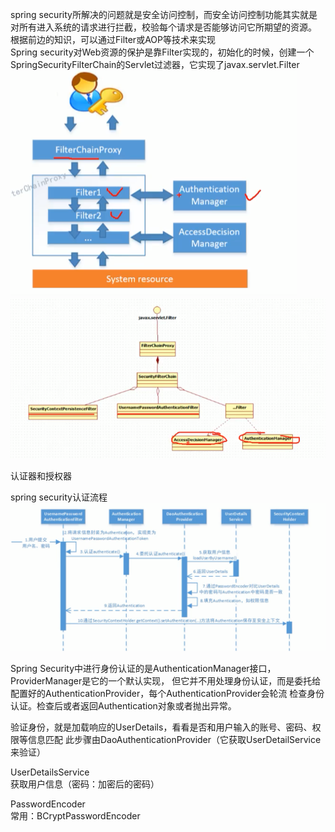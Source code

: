 spring security所解决的问题就是安全访问控制，而安全访问控制功能其实就是对所有进入系统的请求进行拦截，校验每个请求是否能够访问它所期望的资源。  
根据前边的知识，可以通过Filter或AOP等技术来实现  
Spring security对Web资源的保护是靠Filter实现的，初始化的时候，创建一个SpringSecurityFilterChain的Servlet过滤器，它实现了javax.servlet.Filter  
![image](https://github.com/cocodx/spring-security-learn/blob/master/image/SpringSecurityChain.jpg)  
![image](https://github.com/cocodx/spring-security-learn/blob/master/image/chain2.jpg)

认证器和授权器  

spring security认证流程
![image](https://github.com/cocodx/spring-security-learn/blob/master/image/spring-security%E8%AE%A4%E8%AF%81%E6%B5%81%E7%A8%8B.jpg)

Spring Security中进行身份认证的是AuthenticationManager接口，ProviderManager是它的一个默认实现，
但它并不用处理身份认证，而是委托给配置好的AuthenticationProvider，每个AuthenticationProvider会轮流
检查身份认证。检查后或者返回Authentication对象或者抛出异常。

验证身份，就是加载响应的UserDetails，看看是否和用户输入的账号、密码、权限等信息匹配
此步骤由DaoAuthenticationProvider（它获取UserDetailService来验证）

UserDetailsService  
获取用户信息（密码：加密后的密码）

PasswordEncoder  
常用：BCryptPasswordEncoder
